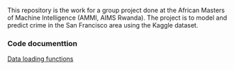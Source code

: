 This repository is the work for a group project done at the African Masters of Machine Intelligence (AMMI, AIMS Rwanda). 
The project is to model and predict crime in the San Francisco area using the Kaggle dataset.

### Code documenttion
[Data loading functions](https://eltayebahmed.github.io/san-francisco-crime-data-modeling/datarep.****m)